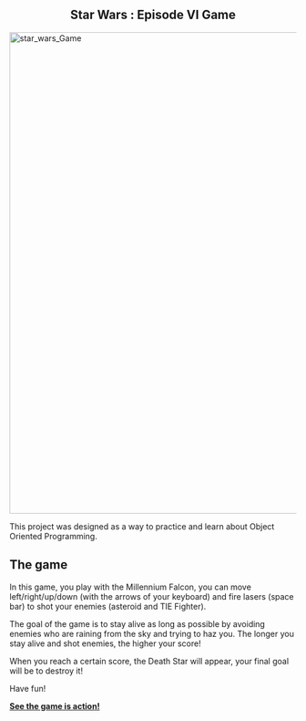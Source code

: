 <h2 align="center"><strong>Star Wars : Episode VI Game</strong></h2>

<img width="844" alt="star_wars_Game" src="https://user-images.githubusercontent.com/48534100/58972012-94036d80-878a-11e9-991b-5a7d82e496b1.png">

This project was designed as a way to practice and learn about Object Oriented Programming.

## The game

In this game, you play with the Millennium Falcon, you can move left/right/up/down (with the arrows of your keyboard) and fire lasers (space bar) to shot your enemies (asteroid and TIE Fighter).

The goal of the game is to stay alive as long as possible by avoiding enemies who are raining from the sky and trying to haz you. The longer you stay alive and shot enemies, the higher your score! 

When you reach a certain score, the Death Star will appear, your final goal will be to destroy it!

Have fun!

<strong><a href="https://youtu.be/2IgDEoEuklw" rel="nofollow" target="_blank">See the game is action!</a></strong>


